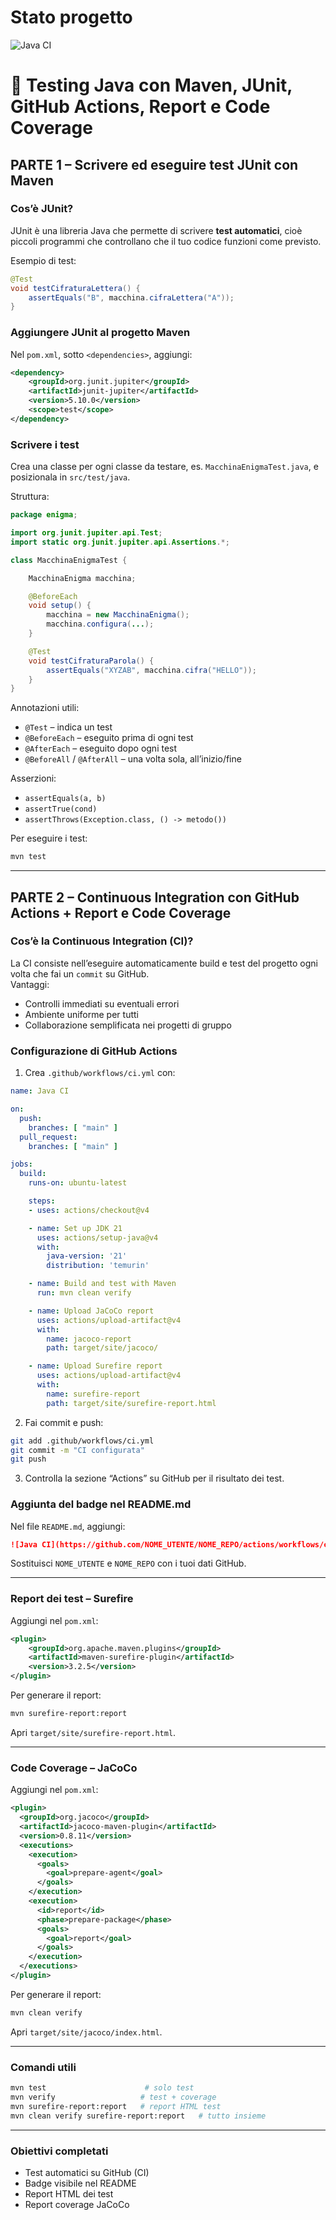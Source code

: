 

# Stato progetto

![Java CI](https://github.com/micheleminno/java-testing-example/actions/workflows/ci.yml/badge.svg)



# 🧪 Testing Java con Maven, JUnit, GitHub Actions, Report e Code Coverage

## PARTE 1 – Scrivere ed eseguire test JUnit con Maven

### Cos’è JUnit?

JUnit è una libreria Java che permette di scrivere **test automatici**, cioè piccoli programmi che controllano che il tuo codice funzioni come previsto.

Esempio di test:

```java
@Test
void testCifraturaLettera() {
    assertEquals("B", macchina.cifraLettera("A"));
}
```

### Aggiungere JUnit al progetto Maven

Nel `pom.xml`, sotto `<dependencies>`, aggiungi:

```xml
<dependency>
    <groupId>org.junit.jupiter</groupId>
    <artifactId>junit-jupiter</artifactId>
    <version>5.10.0</version>
    <scope>test</scope>
</dependency>
```

### Scrivere i test

Crea una classe per ogni classe da testare, es. `MacchinaEnigmaTest.java`, e posizionala in `src/test/java`.

Struttura:

```java
package enigma;

import org.junit.jupiter.api.Test;
import static org.junit.jupiter.api.Assertions.*;

class MacchinaEnigmaTest {

    MacchinaEnigma macchina;

    @BeforeEach
    void setup() {
        macchina = new MacchinaEnigma();
        macchina.configura(...);
    }

    @Test
    void testCifraturaParola() {
        assertEquals("XYZAB", macchina.cifra("HELLO"));
    }
}
```

Annotazioni utili:
- `@Test` – indica un test
- `@BeforeEach` – eseguito prima di ogni test
- `@AfterEach` – eseguito dopo ogni test
- `@BeforeAll` / `@AfterAll` – una volta sola, all’inizio/fine

Asserzioni:
- `assertEquals(a, b)`
- `assertTrue(cond)`
- `assertThrows(Exception.class, () -> metodo())`

Per eseguire i test:

```bash
mvn test
```

---

## PARTE 2 – Continuous Integration con GitHub Actions + Report e Code Coverage

### Cos’è la Continuous Integration (CI)?

La CI consiste nell’eseguire automaticamente build e test del progetto ogni volta che fai un `commit` su GitHub.  
Vantaggi:
- Controlli immediati su eventuali errori
- Ambiente uniforme per tutti
- Collaborazione semplificata nei progetti di gruppo

### Configurazione di GitHub Actions

1. Crea `.github/workflows/ci.yml` con:

```yaml
name: Java CI

on:
  push:
    branches: [ "main" ]
  pull_request:
    branches: [ "main" ]

jobs:
  build:
    runs-on: ubuntu-latest

    steps:
    - uses: actions/checkout@v4

    - name: Set up JDK 21
      uses: actions/setup-java@v4
      with:
        java-version: '21'
        distribution: 'temurin'

    - name: Build and test with Maven
      run: mvn clean verify

    - name: Upload JaCoCo report
      uses: actions/upload-artifact@v4
      with:
        name: jacoco-report
        path: target/site/jacoco/

    - name: Upload Surefire report
      uses: actions/upload-artifact@v4
      with:
        name: surefire-report
        path: target/site/surefire-report.html
```

2. Fai commit e push:
```bash
git add .github/workflows/ci.yml
git commit -m "CI configurata"
git push
```

3. Controlla la sezione “Actions” su GitHub per il risultato dei test.

### Aggiunta del badge nel README.md

Nel file `README.md`, aggiungi:

```markdown
![Java CI](https://github.com/NOME_UTENTE/NOME_REPO/actions/workflows/ci.yml/badge.svg)
```

Sostituisci `NOME_UTENTE` e `NOME_REPO` con i tuoi dati GitHub.

---

### Report dei test – Surefire

Aggiungi nel `pom.xml`:

```xml
<plugin>
    <groupId>org.apache.maven.plugins</groupId>
    <artifactId>maven-surefire-plugin</artifactId>
    <version>3.2.5</version>
</plugin>
```

Per generare il report:

```bash
mvn surefire-report:report
```

Apri `target/site/surefire-report.html`.

---

### Code Coverage – JaCoCo

Aggiungi nel `pom.xml`:

```xml
<plugin>
  <groupId>org.jacoco</groupId>
  <artifactId>jacoco-maven-plugin</artifactId>
  <version>0.8.11</version>
  <executions>
    <execution>
      <goals>
        <goal>prepare-agent</goal>
      </goals>
    </execution>
    <execution>
      <id>report</id>
      <phase>prepare-package</phase>
      <goals>
        <goal>report</goal>
      </goals>
    </execution>
  </executions>
</plugin>
```

Per generare il report:

```bash
mvn clean verify
```

Apri `target/site/jacoco/index.html`.

---

### Comandi utili

```bash
mvn test                      # solo test
mvn verify                   # test + coverage
mvn surefire-report:report   # report HTML test
mvn clean verify surefire-report:report   # tutto insieme
```

---

### Obiettivi completati

- Test automatici su GitHub (CI)
- Badge visibile nel README
- Report HTML dei test
- Report coverage JaCoCo
